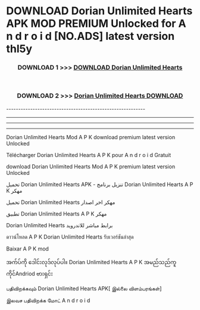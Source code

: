 # DOWNLOAD Dorian Unlimited Hearts  APK MOD PREMIUM Unlocked for A n d r o i d [NO.ADS] latest version thl5y 



<div align="center">

<h3>DOWNLOAD 1 >>> <a href="https://getmod2.web.app/?judul=Dorian Unlimited Hearts ">DOWNLOAD Dorian Unlimited Hearts </a></h3><br>

<h3>DOWNLOAD 2 >>> <a href="https://getmod2.web.app/?judul=Dorian Unlimited Hearts ">Dorian Unlimited Hearts  DOWNLOAD </a></h3>

</div>
----------------------------------------------------------

----------------------------------------------------------

----------------------------------------------------------

----------------------------------------------------------

Dorian Unlimited Hearts  Mod A P K download premium latest version Unlocked

Télécharger Dorian Unlimited Hearts  A P K pour A n d r o i d Gratuit

download Dorian Unlimited Hearts  Mod A P K premium latest version Unlocked

تحميل Dorian Unlimited Hearts  APK - تنزيل برنامج Dorian Unlimited Hearts  A P K مهكر

تحميل Dorian Unlimited Hearts  مهكر اخر اصدار

تطبيق Dorian Unlimited Hearts  A P K مهكر

Dorian Unlimited Hearts  برابط مباشر للاندرويد

ดาวน์โหลด A P K Dorian Unlimited Hearts  รับเวอร์ชันล่าสุด

Baixar A P K mod

အက်ပ်ကို ဒေါင်းလုဒ်လုပ်ပါ။ Dorian Unlimited Hearts  A P K အမည်သည်ကူကိုင်Andriod ဗားရှင်း

பதிவிறக்கவும் Dorian Unlimited Hearts  APK[ இல்லை விளம்பரங்கள்] 
 
இலவச பதிவிறக்க மோட் A n d r o i d



